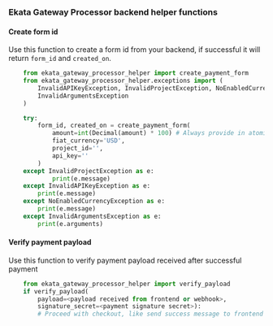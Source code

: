 ### Ekata Gateway Processor backend helper functions

#### Create form id

Use this function to create a form id from your backend, if successful it will return `form_id` and `created_on`.

```python
    from ekata_gateway_processor_helper import create_payment_form
    from ekata_gateway_processor_helper.exceptions import (
        InvalidAPIKeyException, InvalidProjectException, NoEnabledCurrencyException,
        InvalidArgumentsException
    )

    try:
        form_id, created_on = create_payment_form(
            amount=int(Decimal(amount) * 100) # Always provide in atomic amount of fiat currency,
            fiat_currency='USD',
            project_id='',
            api_key=''
        )
    except InvalidProjectException as e:
            print(e.message)
    except InvalidAPIKeyException as e:
        print(e.message)
    except NoEnabledCurrencyException as e:
        print(e.message)
    except InvalidArgumentsException as e:
        print(e.arguments)
```

#### Verify payment payload

Use this function to verify payment payload received after successful payment

```python
    from ekata_gateway_processor_helper import verify_payload
    if verify_payload(
        payload=<payload received from frontend or webhook>,
        signature_secret=<payment signature secret>):
        # Proceed with checkout, like send success message to frontend etc
```
